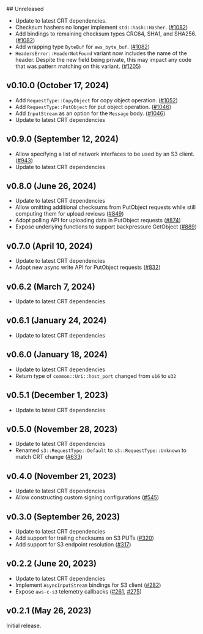 ## Unreleased

* Update to latest CRT dependencies.
* Checksum hashers no longer implement `std::hash::Hasher`. ([#1082](https://github.com/awslabs/mountpoint-s3/pull/1082))
* Add bindings to remaining checksum types CRC64, SHA1, and SHA256. ([#1082](https://github.com/awslabs/mountpoint-s3/pull/1082))
* Add wrapping type `ByteBuf` for `aws_byte_buf`. ([#1082](https://github.com/awslabs/mountpoint-s3/pull/1082))
* `HeadersError::HeaderNotFound` variant now includes the name of the header.
  Despite the new field being private, this may impact any code that was pattern matching on this variant.
  ([#1205](https://github.com/awslabs/mountpoint-s3/pull/1205))

## v0.10.0 (October 17, 2024)

* Add `RequestType::CopyObject` for copy object operation. ([#1052](https://github.com/awslabs/mountpoint-s3/pull/1052))
* Add `RequestType::PutObject` for put object operation. ([#1046](https://github.com/awslabs/mountpoint-s3/pull/1046))
* Add `InputStream` as an option for the `Message` body. ([#1046](https://github.com/awslabs/mountpoint-s3/pull/1046))
* Update to latest CRT dependencies

## v0.9.0 (September 12, 2024)

* Allow specifying a list of network interfaces to be used by an S3 client. ([#943](https://github.com/awslabs/mountpoint-s3/pull/943))
* Update to latest CRT dependencies

## v0.8.0 (June 26, 2024)

* Update to latest CRT dependencies
* Allow omitting additional checksums from PutObject requests while still computing them for upload reviews ([#849](https://github.com/awslabs/mountpoint-s3/pull/849))
* Adopt polling API for uploading data in PutObject requests ([#874](https://github.com/awslabs/mountpoint-s3/pull/874))
* Expose underlying functions to support backpressure GetObject ([#889](https://github.com/awslabs/mountpoint-s3/pull/889))

## v0.7.0 (April 10, 2024)

* Update to latest CRT dependencies
* Adopt new async write API for PutObject requests ([#832](https://github.com/awslabs/mountpoint-s3/pull/832))

## v0.6.2 (March 7, 2024)

* Update to latest CRT dependencies

## v0.6.1 (January 24, 2024)

* Update to latest CRT dependencies

## v0.6.0 (January 18, 2024)

* Update to latest CRT dependencies
* Return type of `common::Uri::host_port` changed from `u16` to `u32`

## v0.5.1 (December 1, 2023)

* Update to latest CRT dependencies

## v0.5.0 (November 28, 2023)

* Update to latest CRT dependencies
* Renamed `s3::RequestType::Default` to `s3::RequestType::Unknown` to match CRT change ([#633](https://github.com/awslabs/mountpoint-s3/pull/633))

## v0.4.0 (November 21, 2023)

* Update to latest CRT dependencies
* Allow constructing custom signing configurations ([#545](https://github.com/awslabs/mountpoint-s3/pull/545))

## v0.3.0 (September 26, 2023)

* Update to latest CRT dependencies
* Add support for trailing checksums on S3 PUTs ([#320](https://github.com/awslabs/mountpoint-s3/pull/320))
* Add support for S3 endpoint resolution ([#317](https://github.com/awslabs/mountpoint-s3/pull/317))

## v0.2.2 (June 20, 2023)

* Update to latest CRT dependencies
* Implement `AsyncInputStream` bindings for S3 client ([#282](https://github.com/awslabs/mountpoint-s3/pull/282))
* Expose `aws-c-s3` telemetry callbacks ([#261](https://github.com/awslabs/mountpoint-s3/pull/261), [#275](https://github.com/awslabs/mountpoint-s3/pull/275))

## v0.2.1 (May 26, 2023)

Initial release.

